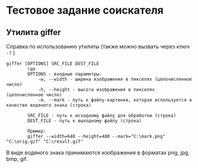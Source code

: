 # Тестовое задание соискателя
## Утилита giffer

Справка по использованию утилиты (также можно вызвать через ключ  `-?` )
```
giffer [OPTIONS] SRC_FILE DEST_FILE
        где
        OPTIONS - входные параметры:
            -w, --width - ширина изображения в пикселях (целочисленное число)
            -h, --height - высота изображения в пикселях (целочисленное число)
            -m, --mark - путь к файлу-картинки, которая используется в качестве водяного знака (строка)
        
        SRC_FILE - путь к исходному файлу для обработки (строка)
        DEST_FILE - путь к выходному файлу (строка)
        
        Пример:
        giffer --width=640 --height=480 --mark="C:\mark.png" "C:\orig.gif" "C:\result.gif"
```

В виде водяного знака принимаются изображения в форматах png, jpg, bmp, gif.
